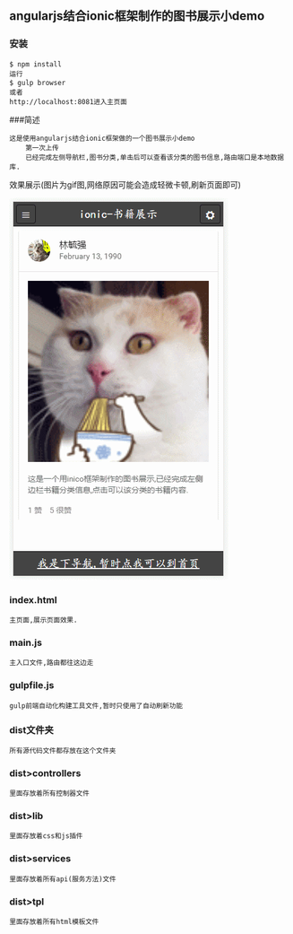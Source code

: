 ## angularjs结合ionic框架制作的图书展示小demo

### 安装
```
$ npm install
运行
$ gulp browser
或者
http://localhost:8081进入主页面
```

###简述
```
这是使用angularjs结合ionic框架做的一个图书展示小demo
    第一次上传
    已经完成左侧导航栏,图书分类,单击后可以查看该分类的图书信息,路由端口是本地数据库.
```
效果展示(图片为gif图,网络原因可能会造成轻微卡顿,刷新页面即可)

![效果展示](https://raw.githubusercontent.com/Guanghsy2000/book-ionic-demo/master/demo.gif)



### index.html
```
主页面,展示页面效果.
```

### main.js
```
主入口文件,路由都往这边走
```

### gulpfile.js
```
gulp前端自动化构建工具文件,暂时只使用了自动刷新功能
```

### dist文件夹
```
所有源代码文件都存放在这个文件夹
```

### dist>controllers
```
里面存放着所有控制器文件
```

### dist>lib
```
里面存放着css和js插件
```

### dist>services
```
里面存放着所有api(服务方法)文件
```

### dist>tpl
```
里面存放着所有html模板文件
```
